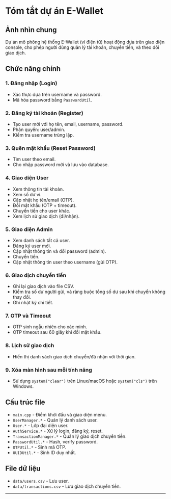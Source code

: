 # Tóm tắt dự án E-Wallet

## Ảnh nhìn chung
Dự án mô phông hệ thống E-Wallet (ví điện tử) hoạt động dựa trên giao diện console, cho phép người dùng quản lý tài khoản, chuyển tiền, và theo dõi giao dịch.

## Chức năng chính

### 1. Đăng nhập (Login)
- Xác thực dựa trên username và password.
- Mã hóa password bằng `PasswordUtil`.

### 2. Đăng ký tài khoản (Register)
- Tạo user mới với họ tên, email, username, password.
- Phân quyền: user/admin.
- Kiểm tra username trùng lặp.

### 3. Quên mật khẩu (Reset Password)
- Tìm user theo email.
- Cho nhập password mới và lưu vào database.

### 4. Giao diện User
- Xem thông tin tài khoản.
- Xem số dư ví.
- Cập nhật họ tên/email (OTP).
- Đổi mật khẩu (OTP + timeout).
- Chuyển tiền cho user khác.
- Xem lịch sử giao dịch (đi/nhận).

### 5. Giao diện Admin
- Xem danh sách tất cả user.
- Đăng ký user mới.
- Cập nhật thông tin và đổi password (admin).
- Chuyển tiền.
- Cập nhật thông tin user theo username (gửi OTP).

### 6. Giao dịch chuyển tiền
- Ghi lại giao dịch vào file CSV.
- Kiểm tra số dư người gửi, và ràng buộc tổng số dư sau khi chuyển không thay đổi.
- Ghi nhật ký chi tiết.

### 7. OTP và Timeout
- OTP sinh ngẫu nhiên cho xác minh.
- OTP timeout sau 60 giây khi đổi mật khẩu.

### 8. Lịch sử giao dịch
- Hiển thị danh sách giao dịch chuyển/đã nhận với thời gian.

### 9. Xóa màn hình sau mỗi tính năng
- Sử dụng `system("clear")` trên Linux/macOS hoặc `system("cls")` trên Windows.

## Cấu trúc file
- `main.cpp` - Điểm khởi đầu và giao diện menu.
- `UserManager.*` - Quản lý danh sách user.
- `User.*` - Lớp đại diện user.
- `AuthService.*` - Xử lý login, đăng ký, reset.
- `TransactionManager.*` - Quản lý giao dịch chuyển tiền.
- `PasswordUtil.*` - Hash, verify password.
- `OTPUtil.*` - Sinh mã OTP.
- `UUIDUtil.*` - Sinh ID duy nhất.

## File dữ liệu
- `data/users.csv` - Lưu user.
- `data/transactions.csv` - Lưu giao dịch chuyển tiền.

---
